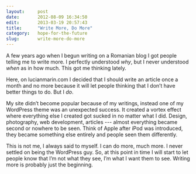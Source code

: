 ```yaml
---
layout:     post
date:       2012-08-09 16:34:50
edit:       2013-03-19 20:57:43
title:      "Write More, Do More"
category:   hope-for-the-future
slug:       write-more-do-more
---
```


A few years ago when I begun writing on a Romanian blog I got people telling me to write more. I perfectly understood *why*, but I never understood *when* as in how much. This got me thinking lately.

Here, on lucianmarin.com I decided that I should write an article once a month and no more because it will let people thinking that I don’t have better things to do. But I *do*.

My site didn’t become popular because of my writings, instead one of my WordPress theme was an unexpected success. It created a vortex effect where everything else I created got sucked in no matter what I did. Design, photography, web development, articles --- almost everything became second or nowhere to be seen. Think of Apple after iPod was introduced, they became something else entirely and people seen them differently.

This is not me, I always said to myself. I can do more, much more. I never settled on being the WordPress guy. So, at this point in time I will start to let people know that I’m not what they see, I’m what I want them to see. Writing more is probably just the beginning.